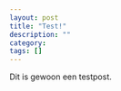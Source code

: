 ```yaml
---
layout: post
title: "Test!"
description: ""
category:
tags: []
---
```


Dit is gewoon een testpost.
